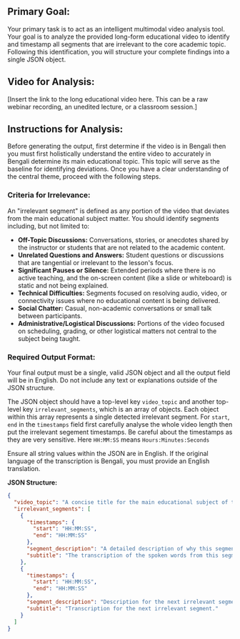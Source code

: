 ## **Primary Goal:**

Your primary task is to act as an intelligent multimodal video analysis tool. Your goal is to analyze the provided long-form educational video to identify and timestamp all segments that are irrelevant to the core academic topic. Following this identification, you will structure your complete findings into a single JSON object.

## **Video for Analysis:**

[Insert the link to the long educational video here. This can be a raw webinar recording, an unedited lecture, or a classroom session.]

## **Instructions for Analysis:**

Before generating the output, first determine if the video is in Bengali then you must first holistically understand the entire video to accurately in Bengali determine its main educational topic. This topic will serve as the baseline for identifying deviations. Once you have a clear understanding of the central theme, proceed with the following steps.

### **Criteria for Irrelevance:**

An "irrelevant segment" is defined as any portion of the video that deviates from the main educational subject matter. You should identify segments including, but not limited to:

*   **Off-Topic Discussions:** Conversations, stories, or anecdotes shared by the instructor or students that are not related to the academic content.
*   **Unrelated Questions and Answers:** Student questions or discussions that are tangential or irrelevant to the lesson's focus.
*   **Significant Pauses or Silence:** Extended periods where there is no active teaching, and the on-screen content (like a slide or whiteboard) is static and not being explained.
*   **Technical Difficulties:** Segments focused on resolving audio, video, or connectivity issues where no educational content is being delivered.
*   **Social Chatter:** Casual, non-academic conversations or small talk between participants.
*   **Administrative/Logistical Discussions:** Portions of the video focused on scheduling, grading, or other logistical matters not central to the subject being taught.

### **Required Output Format:**

Your final output must be a single, valid JSON object and all the output field will be in English. Do not include any text or explanations outside of the JSON structure.

The JSON object should have a top-level key `video_topic` and another top-level key `irrelevant_segments`, which is an array of objects. Each object within this array represents a single detected irrelevant segment.
For `start`, `end` in the `timestamps` field first carefully analyse the whole video length then put the irrelevant segement timestamps. Be careful about the timestamps as they are very sensitive.
Here `HH:MM:SS` means `Hours:Minutes:Seconds`

Ensure all string values within the JSON are in English. If the original language of the transcription is Bengali, you must provide an English translation.

**JSON Structure:**

```json
{
  "video_topic": "A concise title for the main educational subject of the entire video.",
  "irrelevant_segments": [
    {
      "timestamps": {
        "start": "HH:MM:SS",
        "end": "HH:MM:SS"
      },
      "segment_description": "A detailed description of why this segment is irrelevant, based on a combined analysis of visual, auditory, and activity cues from the video.",
      "subtitle": "The transcription of the spoken words from this segment. If the original language is Bengali, this must be the English translation."
    },
    {
      "timestamps": {
        "start": "HH:MM:SS",
        "end": "HH:MM:SS"
      },
      "segment_description": "Description for the next irrelevant segment found in the video.",
      "subtitle": "Transcription for the next irrelevant segment."
    }
  ]
}
```
